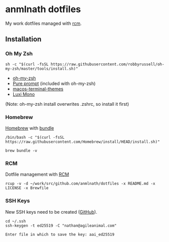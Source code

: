 # anmlnath dotfiles

My work dotfiles managed with [rcm](https://github.com/thoughtbot/rcm).

## Installation

### Oh My Zsh

```console
sh -c "$(curl -fsSL https://raw.githubusercontent.com/robbyrussell/oh-my-zsh/master/tools/install.sh)"
```

* [oh-my-zsh](https://github.com/robbyrussell/oh-my-zsh)
* [Pure prompt](https://github.com/sindresorhus/pure) (included with oh-my-zsh)
* [macos-terminal-themes](https://github.com/lysyi3m/macos-terminal-themes)
* [Luxi Mono](http://en.wikipedia.org/wiki/Luxi_fonts)

(Note: oh-my-zsh install overwrites .zshrc, so install it first)

### Homebrew

[Homebrew](http://brew.sh/) with [bundle](https://github.com/Homebrew/homebrew-bundle)

```console
/bin/bash -c "$(curl -fsSL https://raw.githubusercontent.com/Homebrew/install/HEAD/install.sh)"

brew bundle -v
```

### RCM

Dotfile management with [RCM](https://thoughtbot.github.io/rcm/)

```console
rcup -v -d ~/work/src/github.com/anmlnath/dotfiles -x README.md -x LICENSE -x Brewfile
```

### SSH Keys

New SSH keys need to be created ([GitHub](https://help.github.com/articles/generating-ssh-keys/)).

```console
cd ~/.ssh
ssh-keygen -t ed25519 -C "nathan@agileanimal.com"

Enter file in which to save the key: aai_ed25519
```
